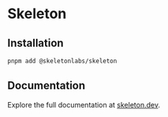 # Skeleton

## Installation

```bash
pnpm add @skeletonlabs/skeleton
```

## Documentation

Explore the full documentation at [skeleton.dev](https://skeleton.dev/).
